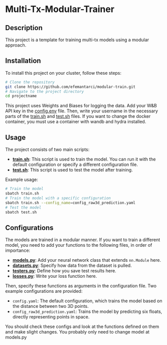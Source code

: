 # Multi-Tx-Modular-Trainer

## Description
This project is a template for training multi-tx models using a modular approach.

## Installation
To install this project on your cluster, follow these steps:

```bash
# Clone the repository
git clone https://github.com/efemantarci/modular-train.git
# Navigate to the project directory
cd projectname
```
This project uses Weights and Biases for logging the data. Add your W&B API key in the [config.env](configs/config.env) file. Then, write your username in the necessary parts of the [train.sh](train.sh) and [test.sh](test.sh) files.
If you want to change the docker container, you must use a container with wandb and hydra installed.

## Usage
The project consists of two main scripts:

- **[train.sh](train.sh)**: This script is used to train the model. You can run it with the default configuration or specify a different configuration file.
- **[test.sh](test.sh)**: This script is used to test the model after training.

Example usage:

```bash
# Train the model
sbatch train.sh
# Train the model with a specific configuration
sbatch train.sh --config_name=config_raw3d_prediction.yaml
# Test the model
sbatch test.sh
```

## Configurations
The models are trained in a modular manner. If you want to train a different model, you need to add your functions to the following files, in order of importance:

- **[models.py](models.py)**: Add your neural network class that extends `nn.Module` here.
- **[datasets.py](datasets.py)**: Specify how data from the dataset is pulled.
- **[testers.py](testers.py)**: Define how you save test results here.
- **[losses.py](losses.py)**: Write your loss function here.

Then, specify these functions as arguments in the configuration file. Two example configurations are provided:

- `config.yaml`: The default configuration, which trains the model based on the distance between two 3D points.
- `config_raw3d_prediction.yaml`: Trains the model by predicting six floats, directly representing points in space.

You should check these configs and look at the functions defined on them and make slight changes. You probably only need to change model at models.py
